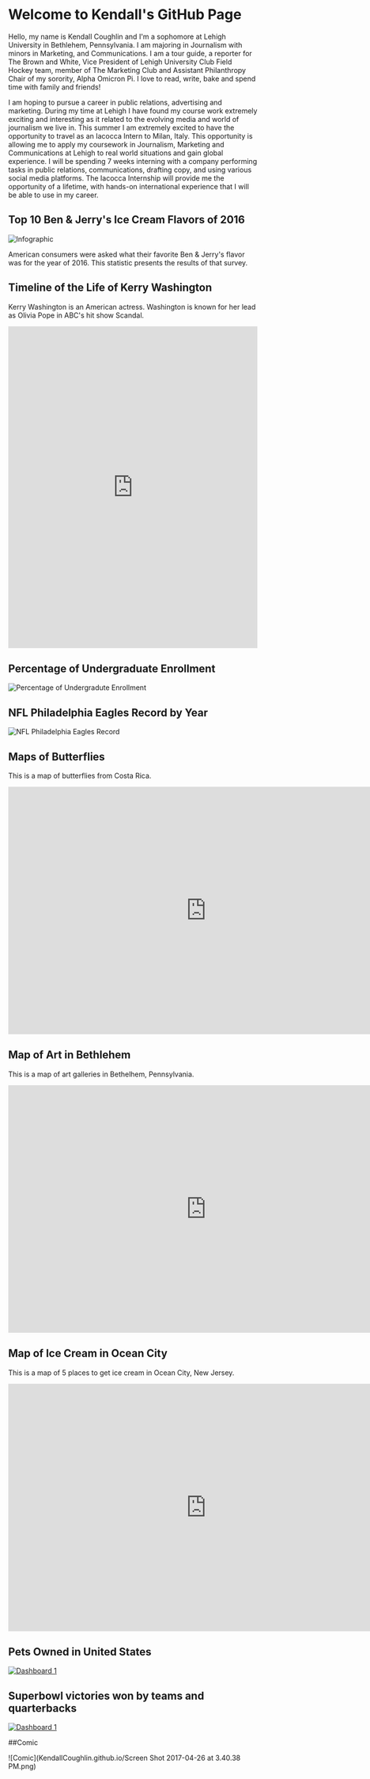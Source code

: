 # Welcome to Kendall's GitHub Page

Hello, my name is Kendall Coughlin and I'm a sophomore at Lehigh University in Bethlehem, Pennsylvania. I am majoring in Journalism with minors in Marketing, and Communications. I am a tour guide, a reporter for The Brown and White, Vice President of Lehigh University Club Field Hockey team, member of The Marketing Club and Assistant Philanthropy Chair of my sorority, Alpha Omicron Pi. I love to read, write, bake and spend time with family and friends! 


I am hoping to pursue a career in public relations, advertising and marketing. During my time at Lehigh I have found my course work extremely exciting and interesting as it related to the evolving media and world of journalism we live in. This summer I am extremely excited to have the opportunity to travel as an Iacocca Intern to Milan, Italy. This  opportunity is allowing me to apply  my coursework in Journalism, Marketing and Communications at Lehigh to real world situations and gain global experience. I will be spending 7 weeks interning with a company performing tasks in public relations, communications, drafting copy, and using various social media platforms. The Iacocca Internship will provide me the opportunity of a lifetime, with hands-on international experience that I will be able to use in my career. 


## Top 10 Ben & Jerry's Ice Cream Flavors of 2016 

![Infographic](https://github.com/kendallcoughlin/KendallCoughlin.github.io/blob/master/ben%20and%20jerrys.jpg?raw=true) 

American consumers were asked what their favorite Ben & Jerry's flavor was for the year of 2016. This statistic presents the results of that survey.


## Timeline of the Life of Kerry Washington

Kerry Washington is an American actress. Washington is known for her lead as Olivia Pope in ABC's hit show Scandal. 

<iframe src='https://cdn.knightlab.com/libs/timeline3/latest/embed/index.html?source=1JO0XHU9RMcB2JOmc4-_fP1Ma6gcO9bxwv6z_HJaQuGg&font=Default&lang=en&initial_zoom=2&height=650' width='100%' height='650' webkitallowfullscreen mozallowfullscreen allowfullscreen frameborder='0'></iframe>


## Percentage of Undergraduate Enrollment 
![Percentage of Undergradute Enrollment](https://github.com/kendallcoughlin/KendallCoughlin.github.io/blob/master/Unknown-1.png?raw=true)

## NFL Philadelphia Eagles Record by Year
![NFL Philadelphia Eagles Record](https://github.com/kendallcoughlin/KendallCoughlin.github.io/blob/master/Unknown.png?raw=true)




## Maps of Butterflies

This is a map of butterflies from Costa Rica. 

<iframe width="800" height="500" scrolling="no" frameborder="no" src="https://fusiontables.google.com/embedviz?q=select+col12+from+1NjNGcBG8dtXQBu1Fia_9ReUgf7PLchELIOd-KXSV&amp;viz=MAP&amp;h=false&amp;lat=10.902224578468408&amp;lng=-85.43183000000005&amp;t=1&amp;z=11&amp;l=col12&amp;y=2&amp;tmplt=2&amp;hml=TWO_COL_LAT_LNG"></iframe>





## Map of Art in Bethlehem 

This is a map of art galleries in Bethelhem, Pennsylvania. 

<iframe width="800" height="500" scrolling="no" frameborder="no" src="https://fusiontables.google.com/embedviz?q=select+col0+from+1pHALZ6lyGP8ZneRyHuaFjq2bluUtUN7oD7QFmotn&amp;viz=MAP&amp;h=false&amp;lat=40.61297002948604&amp;lng=-75.37843167196655&amp;t=1&amp;z=15&amp;l=col0&amp;y=2&amp;tmplt=2&amp;hml=ONE_COL_LAT_LNG"></iframe>

## Map of Ice Cream in Ocean City

This is a map of 5 places to get ice cream in Ocean City, New Jersey. 

<iframe width="800" height="500" scrolling="no" frameborder="no" src="https://fusiontables.google.com/embedviz?q=select+col0+from+15AhikPDVOOI2lEW7NV9ggwPgjZvr1DQcBh0-i1sc&amp;viz=MAP&amp;h=false&amp;lat=39.265493930623954&amp;lng=-74.5000248828125&amp;t=1&amp;z=10&amp;l=col0&amp;y=2&amp;tmplt=2&amp;hml=ONE_COL_LAT_LNG"></iframe>


## Pets Owned in United States 

<md>
<div class='tableauPlaceholder' id='viz1492630735558' style='position: relative'><noscript><a href='#'><img alt='Dashboard 1 ' src='https:&#47;&#47;public.tableau.com&#47;static&#47;images&#47;Pe&#47;Pets_7&#47;Dashboard1&#47;1_rss.png' style='border: none' /></a></noscript><object class='tableauViz'  style='display:none;'><param name='host_url' value='https%3A%2F%2Fpublic.tableau.com%2F' /> <param name='site_root' value='' /><param name='name' value='Pets_7&#47;Dashboard1' /><param name='tabs' value='no' /><param name='toolbar' value='yes' /><param name='static_image' value='https:&#47;&#47;public.tableau.com&#47;static&#47;images&#47;Pe&#47;Pets_7&#47;Dashboard1&#47;1.png' /> <param name='animate_transition' value='yes' /><param name='display_static_image' value='yes' /><param name='display_spinner' value='yes' /><param name='display_overlay' value='yes' /><param name='display_count' value='yes' /></object></div>                <script type='text/javascript'>                    var divElement = document.getElementById('viz1492630735558');                    var vizElement = divElement.getElementsByTagName('object')[0];                    vizElement.style.width='100%';vizElement.style.height=(divElement.offsetWidth*0.75)+'px';                    var scriptElement = document.createElement('script');                    scriptElement.src = 'https://public.tableau.com/javascripts/api/viz_v1.js';                    vizElement.parentNode.insertBefore(scriptElement, vizElement);                </script>
</md>


## Superbowl victories won by teams and quarterbacks
<md>
 <div class='tableauPlaceholder' id='viz1493668337365' style='position: relative'><noscript><a href='#'><img alt='Dashboard 1 ' src='https:&#47;&#47;public.tableau.com&#47;static&#47;images&#47;Hi&#47;HistoryofSuperbowls&#47;Dashboard1&#47;1_rss.png' style='border: none' /></a></noscript><object class='tableauViz'  style='display:none;'><param name='host_url' value='https%3A%2F%2Fpublic.tableau.com%2F' /> <param name='site_root' value='' /><param name='name' value='HistoryofSuperbowls&#47;Dashboard1' /><param name='tabs' value='no' /><param name='toolbar' value='yes' /><param name='static_image' value='https:&#47;&#47;public.tableau.com&#47;static&#47;images&#47;Hi&#47;HistoryofSuperbowls&#47;Dashboard1&#47;1.png' /> <param name='animate_transition' value='yes' /><param name='display_static_image' value='yes' /><param name='display_spinner' value='yes' /><param name='display_overlay' value='yes' /><param name='display_count' value='yes' /></object></div>                <script type='text/javascript'>                    var divElement = document.getElementById('viz1493668337365');                    var vizElement = divElement.getElementsByTagName('object')[0];                    vizElement.style.width='1004px';vizElement.style.height='869px';                    var scriptElement = document.createElement('script');                    scriptElement.src = 'https://public.tableau.com/javascripts/api/viz_v1.js';                    vizElement.parentNode.insertBefore(scriptElement, vizElement);                </script>
 </md>
 
 
 
##Comic 

![Comic](KendallCoughlin.github.io/Screen Shot 2017-04-26 at 3.40.38 PM.png)


